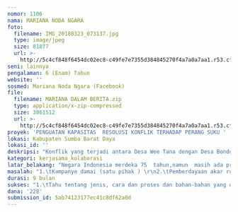 ```yaml
---
nomor: 1106
nama: MARIANA NODA NGARA
foto:
  filename: IMG_20180323_073137.jpg
  type: image/jpeg
  size: 81877
  url: >-
    http://5c4cf848f6454dc02ec8-c49fe7e7355d384845270f4a7a0a7aa1.r53.cf2.rackcdn.com/795bfced-4a26-4a79-8ad5-ac8e718d5a4f/IMG_20180323_073137.jpg
seni: lainnya
pengalaman: 6 (Enam) Tahun
website: ''
sosmed: Mariana Noda Ngara (Facebook)
file:
  filename: MARIANA DALAM BERITA.zip
  type: application/x-zip-compressed
  size: 3861512
  url: >-
    http://5c4cf848f6454dc02ec8-c49fe7e7355d384845270f4a7a0a7aa1.r53.cf2.rackcdn.com/36708eac-1680-486f-a250-96437872b51b/MARIANA%20DALAM%20BERITA.zip
proyek: 'PENGUATAN KAPASITAS  RESOLUSI KONFLIK TERHADAP PERANG SUKU '
lokasi: Kabupaten Sumba Barat Daya
lokasi_id: ''
deskripsi: "Konflik yang terjadi antara Desa Wee Tana dengan Desa Bondo Bela  cukup kompleks, maka melalui kesempatan ini saya ingin mendapatkan penguatan kapasitas terkait resolusi konflik. Adapun kegiatan yang akan dilakukan pada saat perjalanan adalah observasi dan wawancara di lembaga tujuan belajar dan lembaga mitranya, observasi dan wawancara di komunitas/lapangan, Mengikuti kegiatan penguatan kapasitas (pelatihan, seminar, diskusi dan kuliah umum), Praktek di komunitas/lapangan, Membuat bahan-bahan penguatan kapasitas (modul dan bahan bacaan) dan panduan kerja dan  FGD untuk finalisasi modul, bahan bacaan dan panduan kerja. \r\nSetelah mendapatkan penguatan kapasitas melalui kesempatan hibah ini, maka saya akan melakukan pendampingan lebih lanjut terhadap komunitas  dan akan membangun negosiasi dengan kedua kubu yang terlibat dalam perang suku serta menerapkan apa yang sudah dipelajari saat melakukan perjalanan sesuai dengan konteks lokal Sumba. \r\n"
kategori: kerjasama_kolaborasi
latar_belakang: "Negara Indonesia merdeka 75  tahun,namun  masih ada praktek-praktek penjajahan dalam bentuk diskriminasi atau ketidakadilan yang dialami oleh masyarakat terpencil. Seperti yang dialami masyarakat di  Desa Bondo Bela Kabupaten Sumba Barat Daya, Provinsi Nusa Tenggara Timur.   Desa ini telah berdiri 24 tahun, namun masih  terisolasi, dalam hal ini minimnya akses dan layanan sosial dasar yakni   transportasi (jalan raya dan jembatan), pendidikan (gedung sekolah, perpustakaan, peralatan laboratorium/sarana pendidikan lain dan guru), dan kesehatan (Puskesmas, PUSTU, Posyandu dan tenaga medis).  \r\nSelain  terisolasi dan minimnya layanan akses sosial dasar,  Desa Bondo Bela terlibat dalam perang suku (tapal batas) dengan desa tetanggga yang berbatasan Wilayah yaitu Desa Wee Tana Kabupaten Sumba Barat sejak tahun 2006 sampai saat ini.   \r\nPerang suku tersebut telah memakan banyak korban dari kedua kubu, bahkan ada korban anak dan perempuan yang meninggal dunia (dibunuh saat perang). Meskipun perang suku yang melibatkan dua desa ini sudah berlangsung selama 12 tahun, namun samapai saat ini belum ada  tindakan kemanusiaan yang dilakukan, baik dari  pemerintah desa setempat, Kecamatan maupun pemerintah  Kabupaten."
masalah: "1.\tKampanye damai (satu pihak ) \r\n2.\tPemberdayaan akar rumput ( membuat kelompok belajar untuk anak-anak dengan menggunakan gereja kecil sebagai tempat belajar) kegiatan belajar ini sudah berjalan selama 2 tahun dibantu oleh 2 orang volunteer\r\n3.\tMembangun Toilet semi parmanen di dekat lokasi belajar swadaya sendiri\r\n4.\tMemberikan bantuan alat mandi, buku tulis, buku gambar, pena, krayon dan papan tulis. \r\n5.\tMendampingi ibu rumah tangga untuk membuat kerajinan mengacam kaleku atau tas dari bahan lokal yaitu pandan. \r\n6.\tMenggalang dana untuk membuka badan jalan 3 km menuju lokasi anak-anak belajar.\r\n"
durasi: 9 bulan
sukses: "1.\tTahu tentang jenis, cara dan proses dan bahan-bahan yang dibutuhkan dalam pembuatan prodak kampanye dan pendokumentasian\r\n2.\tTahu tentang jenis, metode, strategi dan  bahan yang dibutuhkan untuk penguatan kapasitas tim \r\n3.\tTahu tentang siapa, metode dan strategi dan apa manfaat serta upaya melibatkan dan mengoptimalkan peran perempuan \r\n4.\tTahu tentang proses, strategi, bahan-bahan yang digunakan dan pihak yang terlibat. \r\n5.\tTahu tentang siapa, metode dan strategi dan apa manfaat serta upaya melibatkan dan mengoptimalkan peran perempuan\r\n"
dana: '228'
submission_id: 5ab74123177ec41c8df62a0d
---
```

